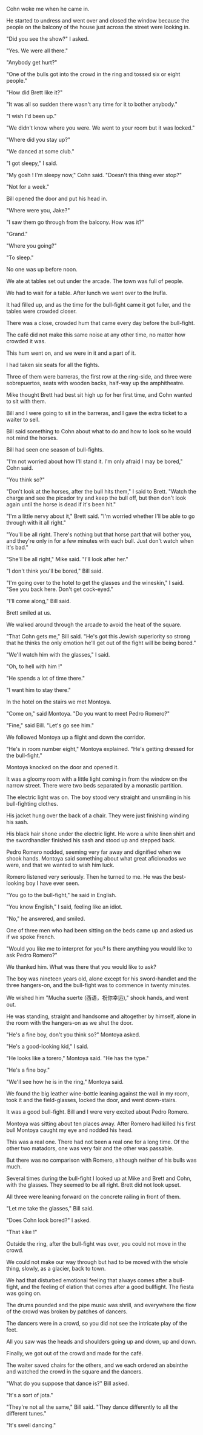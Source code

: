 
Cohn woke me when he came in. 

He started to undress and went over and closed the window because the people on the balcony of the house just across the street were looking in. 

"Did you see the show?" I asked. 

"Yes. We were all there." 

"Anybody get hurt?" 

"One of the bulls got into the crowd in the ring and tossed six or eight people." 

"How did Brett like it?" 

"It was all so sudden there wasn't any time for it to bother anybody." 

"I wish I'd been up." 

"We didn't know where you were. We went to your room but it was locked." 

"Where did you stay up?" 

"We danced at some club." 

"I got sleepy," I said. 

"My gosh ! I'm sleepy now," Cohn said. "Doesn't this thing ever stop?" 

"Not for a week." 

Bill opened the door and put his head in. 

"Where were you, Jake?" 

"I saw them go through from the balcony. How was it?" 

"Grand." 

"Where you going?" 

"To sleep." 

No one was up before noon. 

We ate at tables set out under the arcade. The town was full of people. 

We had to wait for a table. After lunch we went over to the Irufla. 

It had filled up, and as the time for the bull-fight came it got fuller, and the tables were crowded closer. 

There was a close, crowded hum that came every day before the bull-fight. 

The café did not make this same noise at any other time, no matter how crowded it was. 

This hum went on, and we were in it and a part of it. 

I had taken six seats for all the fights. 

Three of them were barreras, the first row at the ring-side, and three were sobrepuertos, seats with wooden backs, half-way up the amphitheatre. 

Mike thought Brett had best sit high up for her first time, and Cohn wanted to sit with them. 

Bill and I were going to sit in the barreras, and I gave the extra ticket to a waiter to sell. 

Bill said something to Cohn about what to do and how to look so he would not mind the horses. 

Bill had seen one season of bull-fights. 

"I'm not worried about how I'll stand it. I'm only afraid I may be bored," Cohn said. 

"You think so?" 

"Don't look at the horses, after the bull hits them," I said to Brett. "Watch the charge and see the picador try and keep the bull off, but then don't look again until the horse is dead if it's been hit." 

"I'm a little nervy about it," Brett said. "I'm worried whether I'll be able to go through with it all right." 

"You'll be all right. There's nothing but that horse part that will bother you, and they're only in for a few minutes with each bull. Just don't watch when it's bad." 

"She'll be all right," Mike said. "I'll look after her." 

"I don't think you'll be bored," Bill said. 

"I'm going over to the hotel to get the glasses and the wineskin," I said. "See you back here. Don't get cock-eyed." 

"I'll come along," Bill said. 

Brett smiled at us. 

We walked around through the arcade to avoid the heat of the square. 

"That Cohn gets me," Bill said. "He's got this Jewish superiority so strong that he thinks the only emotion he'll get out of the fight will be being bored." 

"We'll watch him with the glasses," I said. 

"Oh, to hell with him !" 

"He spends a lot of time there." 

"I want him to stay there." 

In the hotel on the stairs we met Montoya. 

"Come on," said Montoya. "Do you want to meet Pedro Romero?" 

"Fine," said Bill. "Let's go see him." 

We followed Montoya up a flight and down the corridor. 

"He's in room number eight," Montoya explained. "He's getting dressed for the bull-fight." 

Montoya knocked on the door and opened it. 

It was a gloomy room with a little light coming in from the window on the narrow street. 
There were two beds separated by a monastic partition. 

The electric light was on. The boy stood very straight and unsmiling in his bull-fighting clothes. 

His jacket hung over the back of a chair. They were just finishing winding his sash. 

His black hair shone under the electric light. He wore a white linen shirt and the swordhandler finished his sash and stood up and stepped back. 

Pedro Romero nodded, seeming very far away and dignified when we shook hands. Montoya said something about what great aficionados we were, and that we wanted to wish him luck. 

Romero listened very seriously. Then he turned to me. He was the best-looking boy I have ever seen. 

"You go to the bull-fight," he said in English. 

"You know English," I said, feeling like an idiot. 

"No," he answered, and smiled. 

One of three men who had been sitting on the beds came up and asked us if we spoke French. 

"Would you like me to interpret for you? Is there anything you would like to ask Pedro Romero?" 

We thanked him. What was there that you would like to ask? 

The boy was nineteen years old, alone except for his sword-handlet and the three hangers-on, and the bull-fight was to commence in twenty minutes. 

We wished him "Mucha suerte (西语，祝你幸运)," shook hands, and went out. 

He was standing, straight and handsome and altogether by himself, alone in the room with the hangers-on as we shut the door. 

"He's a fine boy, don't you think so?" Montoya asked. 

"He's a good-looking kid," I said. 

"He looks like a torero," Montoya said. "He has the type." 

"He's a fine boy." 

"We'll see how he is in the ring," Montoya said. 

We found the big leather wine-bottle leaning against the wall in my room, took it and the field-glasses, locked the door, and went down-stairs. 

It was a good bull-fight. Bill and I were very excited about Pedro Romero. 

Montoya was sitting about ten places away. After Romero had killed his first bull Montoya caught my eye and nodded his head. 

This was a real one. There had not been a real one for a long time. Of the other two matadors, one was very fair and the other was passable. 

But there was no comparison with Romero, although neither of his bulls was much. 

Several times during the bull-fight I looked up at Mike and Brett and Cohn, with the glasses. 
They seemed to be all right. Brett did not look upset. 

All three were leaning forward on the concrete railing in front of them. 

"Let me take the glasses," Bill said. 

"Does Cohn look bored?" I asked. 

"That kike !" 

Outside the ring, after the bull-fight was over, you could not move in the crowd. 

We could not make our way through but had to be moved with the whole thing, slowly, as a glacier, back to town. 

We had that disturbed emotional feeling that always comes after a bull-fight, and the feeling of elation that comes after a good bullfight. The fiesta was going on. 

The drums pounded and the pipe music was shrill, and everywhere the flow of the crowd was broken by patches of dancers. 

The dancers were in a crowd, so you did not see the intricate play of the feet. 

All you saw was the heads and shoulders going up and down, up and down. 

Finally, we got out of the crowd and made for the café. 

The waiter saved chairs for the others, and we each ordered an absinthe and watched the crowd in the square and the dancers. 

"What do you suppose that dance is?" Bill asked. 

"It's a sort of jota." 

"They're not all the same," Bill said. "They dance differently to all the different tunes." 

"It's swell dancing." 
